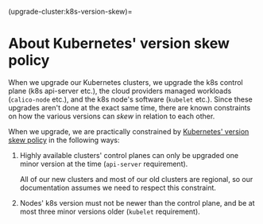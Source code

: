 (upgrade-cluster:k8s-version-skew)=
# About Kubernetes' version skew policy

When we upgrade our Kubernetes clusters, we upgrade the k8s control plane (k8s
api-server etc.), the cloud providers managed workloads (`calico-node` etc.),
and the k8s node's software (`kubelet` etc.). Since these upgrades aren't done
at the exact same time, there are known constraints on how the various versions
can _skew_ in relation to each other.

When we upgrade, we are practically constrained by [Kubernetes' version skew
policy] in the following ways:

1. Highly available clusters' control planes can only be upgraded one minor
   version at the time (`api-server` requirement).

   All of our new clusters and most of our old clusters are regional, so our
   documentation assumes we need to respect this constraint.
2. Nodes' k8s version must not be newer than the control plane, and be at most
   three minor versions older (`kubelet` requirement).

[Kubernetes' version skew policy]: https://kubernetes.io/releases/version-skew-policy/#supported-version-skew

